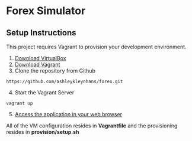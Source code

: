 # Forex Simulator

## Setup Instructions

This project requires Vagrant to provision your development environment.

1. [Download VirtualBox](https://www.virtualbox.org/wiki/Downloads)
2. [Download Vagrant](https://www.vagrantup.com/downloads.html)
3. Clone the repository from Github
```
https://github.com/ashleykleynhans/forex.git
```
4. Start the Vagrant Server
```
vagrant up
```
5. [Access the application in your web browser](http://127.0.0.1:8080)

All of the VM configuration resides in **Vagrantfile** and the provisioning resides in **provision/setup.sh**
